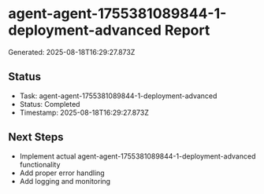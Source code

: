 # agent-agent-1755381089844-1-deployment-advanced Report

Generated: 2025-08-18T16:29:27.873Z

## Status
- Task: agent-agent-1755381089844-1-deployment-advanced
- Status: Completed
- Timestamp: 2025-08-18T16:29:27.873Z

## Next Steps
- Implement actual agent-agent-1755381089844-1-deployment-advanced functionality
- Add proper error handling
- Add logging and monitoring
